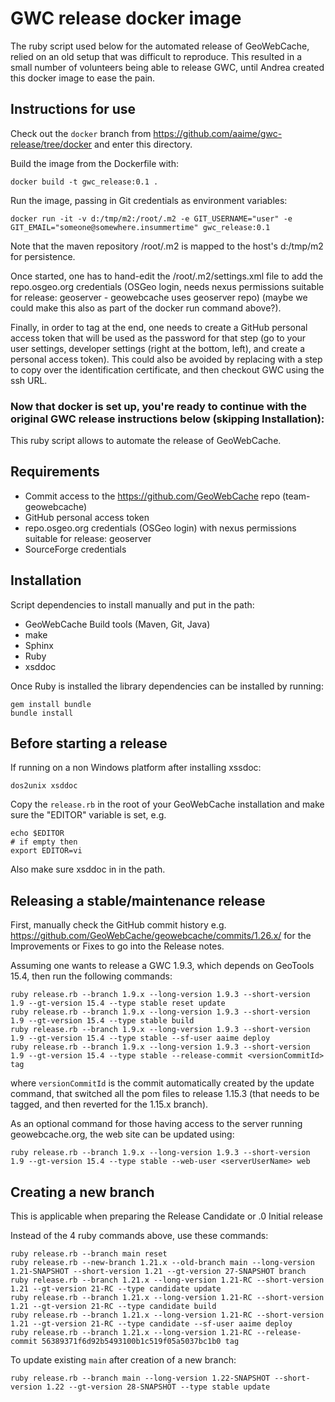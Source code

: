 # GWC release docker image

The ruby script used below for the automated release of GeoWebCache, relied on an old setup that was difficult to reproduce.  This resulted in a small number of volunteers being able to release GWC, until Andrea created this docker image to ease the pain.

## Instructions for use

Check out the `docker` branch from https://github.com/aaime/gwc-release/tree/docker and enter this directory.

Build the image from the Dockerfile with:

`docker build -t gwc_release:0.1 .`

Run the image, passing in Git credentials as environment variables:

`docker run -it -v d:/tmp/m2:/root/.m2 -e GIT_USERNAME="user" -e GIT_EMAIL="someone@somewhere.insummertime" gwc_release:0.1`

Note that the maven repository /root/.m2 is mapped to the host's d:/tmp/m2 for persistence.

Once started, one has to hand-edit the /root/.m2/settings.xml file to add the repo.osgeo.org credentials (OSGeo login, needs nexus permissions suitable for release: geoserver - geowebcache uses geoserver repo) (maybe we could make this also as part of the docker run command above?).

Finally, in order to tag at the end, one needs to create a GitHub personal access token that will be used as the password for that step (go to your user settings, developer settings (right at the bottom, left), and create a personal access token). This could also be avoided by replacing with a step to copy over the identification certificate, and then checkout GWC using the ssh URL.

### Now that docker is set up, you're ready to continue with the original GWC release instructions below (skipping Installation):

This ruby script allows to automate the release of GeoWebCache.

Requirements
------------

* Commit access to the https://github.com/GeoWebCache repo (team-geowebcache)
* GitHub personal access token
* repo.osgeo.org credentials (OSGeo login) with nexus permissions suitable for release: geoserver
* SourceForge credentials

Installation
------------

Script dependencies to install manually and put in the path:
* GeoWebCache Build tools (Maven, Git, Java)
* make
* Sphinx
* Ruby
* xsddoc

Once Ruby is installed the library dependencies can be installed by running:

````
gem install bundle
bundle install
````
   
Before starting a release
-------------------------

If running on a non Windows platform after installing xssdoc:

````
dos2unix xsddoc
````

Copy the ``release.rb`` in the root of your GeoWebCache installation and make sure the "EDITOR" variable is set, e.g.

````
echo $EDITOR
# if empty then
export EDITOR=vi
````

Also make sure xsddoc in in the path.


Releasing a stable/maintenance release
--------------------------------------

First, manually check the GitHub commit history e.g. https://github.com/GeoWebCache/geowebcache/commits/1.26.x/ for the Improvements or Fixes to go into the Release notes.

Assuming one wants to release a GWC 1.9.3, which depends on GeoTools 15.4, then run the following commands:

````
ruby release.rb --branch 1.9.x --long-version 1.9.3 --short-version 1.9 --gt-version 15.4 --type stable reset update 
ruby release.rb --branch 1.9.x --long-version 1.9.3 --short-version 1.9 --gt-version 15.4 --type stable build
ruby release.rb --branch 1.9.x --long-version 1.9.3 --short-version 1.9 --gt-version 15.4 --type stable --sf-user aaime deploy
ruby release.rb --branch 1.9.x --long-version 1.9.3 --short-version 1.9 --gt-version 15.4 --type stable --release-commit <versionCommitId> tag
````

where ``versionCommitId`` is the commit automatically created by the update command, that switched all the pom files to release 1.15.3 (that needs to be tagged, and then reverted for the 1.15.x branch).

As an optional command for those having access to the server running geowebcache.org, the web site can be updated using:

````
ruby release.rb --branch 1.9.x --long-version 1.9.3 --short-version 1.9 --gt-version 15.4 --type stable --web-user <serverUserName> web
```` 


Creating a new branch
---------------------

This is applicable when preparing the Release Candidate or .0 Initial release

Instead of the 4 ruby commands above, use these commands:

````
ruby release.rb --branch main reset
ruby release.rb --new-branch 1.21.x --old-branch main --long-version 1.21-SNAPSHOT --short-version 1.21 --gt-version 27-SNAPSHOT branch
ruby release.rb --branch 1.21.x --long-version 1.21-RC --short-version 1.21 --gt-version 21-RC --type candidate update
ruby release.rb --branch 1.21.x --long-version 1.21-RC --short-version 1.21 --gt-version 21-RC --type candidate build
ruby release.rb --branch 1.21.x --long-version 1.21-RC --short-version 1.21 --gt-version 21-RC --type candidate --sf-user aaime deploy
ruby release.rb --branch 1.21.x --long-version 1.21-RC --release-commit 56389371f6d92b5493100b1c519f05a5037bc1b0 tag
````

To update existing `main` after creation of a new branch:
```
ruby release.rb --branch main --long-version 1.22-SNAPSHOT --short-version 1.22 --gt-version 28-SNAPSHOT --type stable update
```
